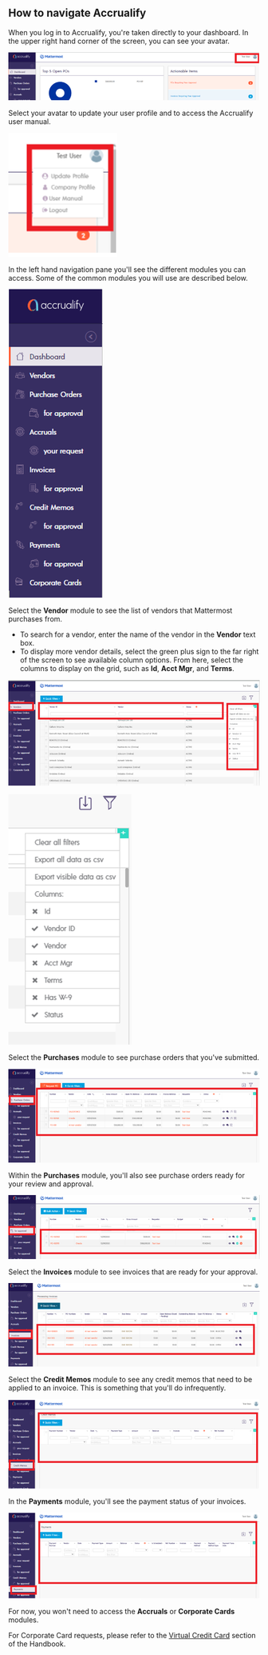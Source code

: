 ## How to navigate Accrualify

When you log in to Accrualify, you're taken directly to your dashboard. In the upper right hand corner of the screen, you can see your avatar.

![](../../../../.gitbook/assets/How-to-navigate-Accrualify-1.PNG)

Select your avatar to update your user profile and to access the Accrualify user manual.

![](../../../../.gitbook/assets/How-to-navigate-Accrualify-2.PNG)

In the left hand navigation pane you'll see the different modules you can access. Some of the common modules you will use are described below.

![](../../../../.gitbook/assets/How-to-navigate-Accrualify-3.PNG)

Select the **Vendor** module to see the list of vendors that Mattermost purchases from. 
- To search for a vendor, enter the name of the vendor in the **Vendor** text box. 
- To display more vendor details, select the green plus sign to the far right of the screen to see available column options. From here, select the columns to display on the grid, such as **Id**, **Acct Mgr**, and **Terms**.

![](../../../../.gitbook/assets/How-to-navigate-Accrualify-4.PNG)

![](../../../../.gitbook/assets/How-to-navigate-Accrualify-5.PNG)

Select the **Purchases** module to see purchase orders that you've submitted.

![](../../../../.gitbook/assets/How-to-navigate-Accrualify-6.PNG)

Within the **Purchases** module, you'll also see purchase orders ready for your review and approval.

![](../../../../.gitbook/assets/How-to-navigate-Accrualify-7.PNG)

Select the **Invoices** module to see invoices that are ready for your approval.

![](../../../../.gitbook/assets/How-to-navigate-Accrualify-8.PNG)

Select the **Credit Memos** module to see any credit memos that need to be applied to an invoice. This is something that you'll do infrequently.

![](../../../../.gitbook/assets/How-to-navigate-Accrualify-9.PNG)

In the **Payments** module, you'll see the payment status of your invoices.

![](../../../../.gitbook/assets/How-to-navigate-Accrualify-10.PNG)

For now, you won't need to access the **Accruals** or **Corporate Cards** modules.

For Corporate Card requests, please refer to the [Virtual Credit Card](https://handbook.mattermost.com/operations/finance/spending-company-money/procurement/request-a-divvy-virtual-credit-card) section of the Handbook.
